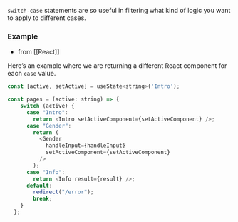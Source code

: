 `switch-case` statements are so useful in filtering what kind of logic you want to apply to different cases.

### Example
- from [[React]]

Here’s an example where we are returning a different React component for each `case` value.
```javascript
const [active, setActive] = useState<string>('Intro');

const pages = (active: string) => {
    switch (active) {
      case "Intro":
        return <Intro setActiveComponent={setActiveComponent} />;
      case "Gender":
        return (
          <Gender
            handleInput={handleInput}
            setActiveComponent={setActiveComponent}
          />
        );
      case "Info":
        return <Info result={result} />;
      default:
        redirect("/error");
        break;
    }
  };
```